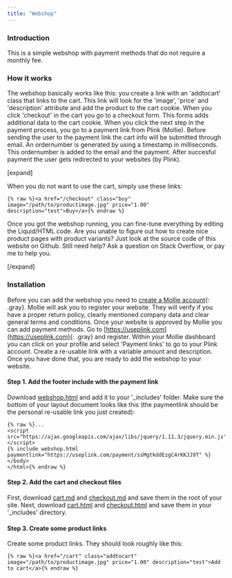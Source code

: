 ```yaml
---
title: "Webshop"
---
```


### Introduction

This is a simple webshop with payment methods that do not require a monthly fee.

### How it works
The webshop basically works like this: you create a link with an 'addtocart' class that links to the cart. This link will look for the 'image', 'price' and 'description' attribute and add the product to the cart cookie. When you click 'checkout' in the cart you go to a checkout form. This forms adds additional data to the cart cookie. When you click the next step in the payment process, you go to a payment link from Plink (Mollie). Before sending the user to the payment link the cart info will be submitted through email. An ordernumber is generated by using a timestamp in milliseconds. This ordernumber is added to the email and the payment. After succesful payment the user gets redirected to your websites (by Plink). 

[expand]

When you do not want to use the cart, simply use these links:

```
{% raw %}<a href="/checkout" class="buy" image="/path/to/productimage.jpg" price="1.00" description="test">Buy</a>{% endraw %}
```

Once you got the webshop running, you can fine-tune everything by editing the Liquid/HTML code. Are you unable to figure out how to create nice product pages with product variants? Just look at the source code of this website on Github. Still need help? Ask a question on Stack Overflow, or pay me to help you.

[/expand]

### Installation

Before you can add the webshop you need to [create a Mollie account](https://www.mollie.com){: .gray}. Mollie will ask you to register your website. They will verify if you have a proper return policy, clearly mentioned company data and clear general terms and conditions. Once your website is approved by Mollie you can add payment methods. Go to [https://useplink.com](https://useplink.com){: .gray} and register. Within your Mollie dashboard you can click on your profile and select 'Payment links' to go to your Plink account. Create a re-usable link with a variable amount and description. Once you have done that, you are ready to add the webshop to your website.

#### Step 1. Add the footer include with the payment link

Download [webshop.html](https://raw.githubusercontent.com/jhvanderschee/jekyllcodex/gh-pages/_includes/webshop.html) and add it to your '_includes' folder. Make sure the bottom of your layout document looks like this (the paymentlink should be the personal re-usable link you just created):

```
{% raw %}...
<script src="https://ajax.googleapis.com/ajax/libs/jquery/1.11.3/jquery.min.js"></script>
{% include webshop.html paymentlink="https://useplink.com/payment/ssMgtkddEzgC4rKKJJ9T" %}
</body>
</html>{% endraw %}
```

#### Step 2. Add the cart and checkout files

First, download [cart.md](https://raw.githubusercontent.com/jhvanderschee/jekyllcodex/gh-pages/cart.md) and [checkout.md](https://raw.githubusercontent.com/jhvanderschee/jekyllcodex/gh-pages/checkout.md) and save them in the root of your site. Next, download [cart.html](https://raw.githubusercontent.com/jhvanderschee/jekyllcodex/gh-pages/_includes/cart.html) and [checkout.html](https://raw.githubusercontent.com/jhvanderschee/jekyllcodex/gh-pages/_includes/checkout.html) and save them in your '_includes' directory.

#### Step 3. Create some product links

Create some product links. They should look roughly like this:

```
{% raw %}<a href="/cart" class="addtocart" image="/path/to/productimage.jpg" price="1.00" description="test">Add to cart</a>{% endraw %}
```